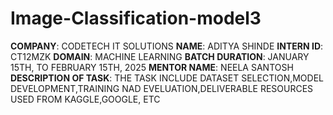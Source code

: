 # Image-Classification-model3
**COMPANY**: CODETECH IT SOLUTIONS
**NAME**: ADITYA SHINDE
**INTERN ID**: CT12MZK
**DOMAIN**: MACHINE LEARNING
**BATCH DURATION**: JANUARY 15TH, TO FEBRUARY 15TH, 2025
**MENTOR NAME**: NEELA SANTOSH
**DESCRIPTION OF TASK**: THE TASK INCLUDE DATASET SELECTION,MODEL DEVELOPMENT,TRAINING NAD EVELUATION,DELIVERABLE
RESOURCES USED FROM KAGGLE,GOOGLE, ETC
